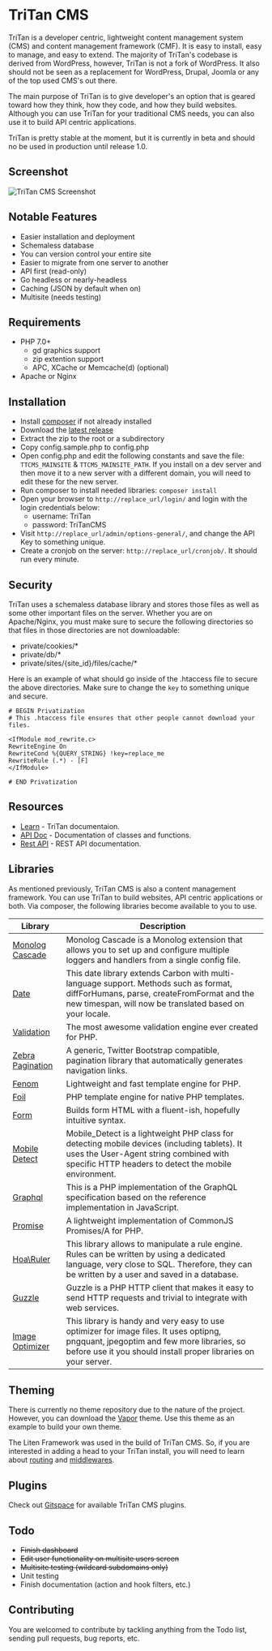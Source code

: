 # TriTan CMS
TriTan is a developer centric, lightweight content management system (CMS) and content management framework (CMF). It is easy to install, easy to manage, and easy to extend. The majority of TriTan's codebase is derived from WordPress, however, TriTan is not a fork of WordPress. It also should not be seen as a replacement for WordPress, Drupal, Joomla or any of the top used CMS's out there.

The main purpose of TriTan is to give developer's an option that is geared toward how they think, how they code, and how they build websites. Although you can use TriTan for your traditional CMS needs, you can also use it to build API centric applications.

TriTan is pretty stable at the moment, but it is currently in beta and should no be used in production until release 1.0.

## Screenshot
![TriTan CMS Screenshot](https://tritan-cms.s3.amazonaws.com/assets/images/TriTan-Screenshot.png)

## Notable Features
* Easier installation and deployment
* Schemaless database
* You can version control your entire site
* Easier to migrate from one server to another
* API first (read-only)
* Go headless or nearly-headless
* Caching (JSON by default when on)
* Multisite (needs testing)

## Requirements
* PHP 7.0+
    * gd graphics support
    * zip extention support
    * APC, XCache or Memcache(d) (optional)
* Apache or Nginx

## Installation
* Install [composer](//getcomposer.org/doc/00-intro.md) if not already installed
* Download the [latest release](//github.com/parkerj/TriTan-CMS/archive/master.zip)
* Extract the zip to the root or a subdirectory
* Copy config.sample.php to config.php
* Open config.php and edit the following constants and save the file: `TTCMS_MAINSITE` & `TTCMS_MAINSITE_PATH`. If you install on a dev server and then move it to a new server with a different domain, you will need to edit these for the new server.
* Run composer to install needed libraries: `composer install`
* Open your browser to `http://replace_url/login/` and login with the login credentials below:
    * username: TriTan
    * password: TriTanCMS
* Visit `http://replace_url/admin/options-general/`, and change the API Key to something unique.
* Create a cronjob on the server: `http://replace_url/cronjob/`. It should run every minute.

## Security
TriTan uses a schemaless database library and stores those files as well as some other important files on the server. Whether you are on Apache/Nginx, you must make sure to secure the following directories so that files in those directories are not downloadable:

* private/cookies/*
* private/db/*
* private/sites/{site_id}/files/cache/*

Here is an example of what should go inside of the .htaccess file to secure the above directories. Make sure to change the `key` to something unique and secure.

```
# BEGIN Privatization
# This .htaccess file ensures that other people cannot download your files.

<IfModule mod_rewrite.c>
RewriteEngine On
RewriteCond %{QUERY_STRING} !key=replace_me
RewriteRule (.*) - [F]
</IfModule>

# END Privatization
```

## Resources
* [Learn](//learn.tritancms.com/) - TriTan documentaion.
* [API Doc](//learn.tritancms.com/api/) - Documentation of classes and functions.
* [Rest API](//rest.tritancms.com/) - REST API documentation.

## Libraries
As mentioned previously, TriTan CMS is also a content management framework. You can use TriTan to build websites, API centric applications or both. Via composer, the following libraries become available to you to use.

| Library  | Description  | 
|---|---|
| [Monolog Cascade](//github.com/theorchard/monolog-cascade)  | Monolog Cascade is a Monolog extension that allows you to set up and configure multiple loggers and handlers from a single config file.  |
| [Date](//github.com/jenssegers/date)  | This date library extends Carbon with multi-language support. Methods such as format, diffForHumans, parse, createFromFormat and the new timespan, will now be translated based on your locale.  |
| [Validation](//github.com/Respect/Validation)  | The most awesome validation engine ever created for PHP.  |
| [Zebra Pagination](//github.com/stefangabos/Zebra_Pagination)  | A generic, Twitter Bootstrap compatible, pagination library that automatically generates navigation links.  |
| [Fenom](//github.com/fenom-template/fenom)  | Lightweight and fast template engine for PHP.  |
| [Foil](//github.com/FoilPHP/Foil)  | PHP template engine for native PHP templates.  |
| [Form](//github.com/adamwathan/form)  | Builds form HTML with a fluent-ish, hopefully intuitive syntax.  |
| [Mobile Detect](//github.com/serbanghita/Mobile-Detect)  | Mobile_Detect is a lightweight PHP class for detecting mobile devices (including tablets). It uses the User-Agent string combined with specific HTTP headers to detect the mobile environment.  |
| [Graphql](//github.com/webonyx/graphql-php)  | This is a PHP implementation of the GraphQL specification based on the reference implementation in JavaScript.  |
| [Promise](//github.com/reactphp/promise)  | A lightweight implementation of CommonJS Promises/A for PHP.  |
| [Hoa\Ruler](//github.com/hoaproject/Ruler)  | This library allows to manipulate a rule engine. Rules can be written by using a dedicated language, very close to SQL. Therefore, they can be written by a user and saved in a database.  |
| [Guzzle](//github.com/guzzle/guzzle)  | Guzzle is a PHP HTTP client that makes it easy to send HTTP requests and trivial to integrate with web services.  |
| [Image Optimizer](//github.com/psliwa/image-optimizer)  | This library is handy and very easy to use optimizer for image files. It uses optipng, pngquant, jpegoptim and few more libraries, so before use it you should install proper libraries on your server.  |

## Theming
There is currently no theme repository due to the nature of the project. However, you can download the [Vapor](//tritan-cms.s3.amazonaws.com/themes/Vapor.zip) theme. Use this theme as an example to build your own theme.

The Liten Framework was used in the build of TriTan CMS. So, if you are interested in adding a head to your TriTan install, you will need to learn about [routing](//www.litenframework.com/wiki/routing/) and [middlewares](//www.litenframework.com/wiki/middleware/).

## Plugins
Check out [Gitspace](https://gitspace.us/projects) for available TriTan CMS plugins.

## Todo
* ~~Finish dashboard~~
* ~~Edit user functionality on multisite users screen~~
* ~~Multisite testing (wildcard subdomains only)~~
* Unit testing
* Finish documentation (action and hook filters, etc.)

## Contributing
You are welcomed to contribute by tackling anything from the Todo list, sending pull requests, bug reports, etc.
